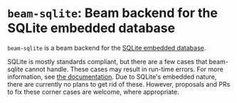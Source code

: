 # `beam-sqlite`: Beam backend for the SQLite embedded database

`beam-sqlite` is a beam backend for
the [SQLite embedded database](https://sqlite.org/). 

SQLite is mostly standards compliant, but there are a few cases that beam-sqlite
cannot handle. These cases may result in run-time errors. For more information,
see
[the documentation](http://tathougies.github.io/beam/user-guide/backends/beam-sqlite/).
Due to SQLite's embedded nature, there are currently no plans to get rid of
these. However, proposals and PRs to fix these corner cases are welcome, where
appropriate.
